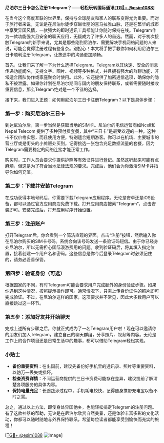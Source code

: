 **尼泊尔三日卡怎么注册Telegram？——轻松玩转国际通讯[[TG💪+ @esim1088](https://t.me/s/esim1088)]**

在当今这个高度互联的世界里，保持与全球朋友和家人的联系变得尤为重要。而对于旅行者来说，无论是在尼泊尔徒步穿越壮丽的喜马拉雅山脉，还是在繁华的城市中享受异国风情，一款强大的即时通讯工具都能让你随时保持在线。Telegram作为一款功能强大且安全的聊天应用，无疑成为了许多人的首选。然而，对于初次接触Telegram的新手来说，尤其是那些刚到尼泊尔、需要解决手机网络问题的人来说，可能会觉得注册过程有些复杂。别担心！本文将手把手教你如何利用尼泊尔三日卡顺利注册Telegram，让旅途中的沟通更加顺畅。

首先，让我们来了解一下为什么选择Telegram。Telegram以其快速、安全的消息传递功能闻名，支持文字、图片、视频等多种格式，并且拥有强大的群聊功能，非常适合团队协作或家庭聚会时使用。此外，它还提供了加密通信选项，确保你的隐私不被泄露。如果你计划在尼泊尔期间与国内的朋友保持联系，或者需要随时接收重要信息，那么Telegram绝对是一个不错的选择。

接下来，我们进入正题：如何用尼泊尔三日卡注册Telegram？以下是具体步骤：

### 第一步：购买尼泊尔三日卡

到达尼泊尔后，第一步当然是获取当地的SIM卡。尼泊尔的电信运营商如Ncell和 Nepal Telecom 提供了多种预付费套餐，其中“三日卡”是最受欢迎的一种。这种卡不仅价格实惠，而且使用方便，特别适合短期游客。你可以在机场、主要城市的营业厅或是街头的小摊贩处买到。记得挑选一张包含充足数据流量的套餐，因为Telegram需要稳定的网络连接才能正常工作。

购买时，工作人员会要求你提供护照等有效证件进行登记。虽然这听起来可能有点麻烦，但这是为了符合当地法律法规的要求。完成后，他们会为你激活SIM卡并指导你如何充值。

### 第二步：下载并安装Telegram

在成功获得本地号码后，你需要下载Telegram应用程序。无论是安卓还是iOS设备，都可以通过官方应用商店免费下载。打开应用商店搜索“Telegram”，点击安装即可。安装完成后，打开应用程序开始设置。

### 第三步：注册账户

打开Telegram后，你会看到一个简洁直观的界面。点击“注册”按钮，然后输入你在尼泊尔购买的SIM卡号码。系统会向该号码发送一条验证码短信。由于你已经身处尼泊尔，所以无需担心国际漫游费用的问题。收到验证码后，将其填入指定位置，接着创建一个用户名和密码。这些信息是你今后登录Telegram时必须记住的，请务必妥善保管。

### 第四步：验证身份（可选）

根据国家的不同，有时Telegram可能会要求用户完成额外的身份验证步骤。如果你遇到这种情况，按照提示操作即可。通常情况下，只需上传身份证件的照片即可完成验证。不过，在尼泊尔这样的国家，这项要求并不常见，因此大多数用户可以直接跳过这一环节。

### 第五步：添加好友并开始聊天

完成上述所有步骤之后，你就正式成为了一名Telegram用户啦！现在可以邀请你的朋友们加入Telegram，建立自己的聊天群组，分享照片、视频等内容。无论是工作上的合作项目还是日常生活中的趣事，都可以借助Telegram轻松实现。

### 小贴士

- **备份重要资料**：在出国前，建议先备份好手机里的通讯录、照片等重要资料，以防万一丢失或损坏。
- **检查资费详情**：不同运营商提供的三日卡资费可能存在差异，建议提前了解清楚各项服务的具体内容。
- **保持电量充足**：长途跋涉过程中，手机耗电较快，记得随身携带充电宝以备不时之需。

总之，通过以上方法，即使身处异国他乡，也能轻松搞定Telegram的注册问题。有了这款神器的帮助，无论是在尼泊尔欣赏自然美景，还是体验丰富多彩的文化活动，你都可以随时随地与外界保持联系。希望每位读者都能享受到愉快而充实的旅程！

[[TG💪+ @esim1088](https://t.me/s/esim1088) ![Image](https://i.postimg.cc/4NQfJmqS/Snipaste-2025-05-13-00-14-12.png)]